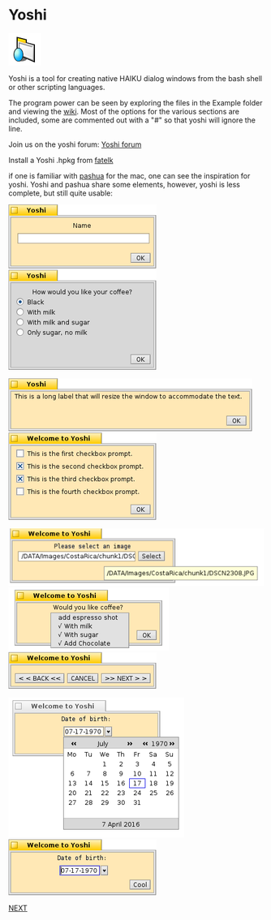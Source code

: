 # Yoshi
![yoshi icon.](https://raw.githubusercontent.com/bbjimmy/Yoshi/master/yoshi.icon.hvif.png)

Yoshi is a tool for creating native HAIKU dialog windows from the bash shell or other scripting languages.

The program power can be seen by exploring the files in the Example folder and viewing the [wiki](https://github.com/bbjimmy/Yoshi/wiki).  Most of the options for the various sections are included, some are commented out with a "#" so that yoshi will ignore the line.

Join us on the yoshi forum: [Yoshi forum](http://yab.orgfree.com/forum/forumdisplay.php?fid=12)

Install a Yoshi .hpkg from [fatelk](http://fatelk.com/repo/packages)

if one is familiar with [pashua](https://github.com/BlueM/Pashua) for the mac, one can see the inspiration for yoshi. Yoshi and pashua share some elements, however, yoshi is less complete, but still quite usable:

![yoshi at work.](https://raw.githubusercontent.com/bbjimmy/Yoshi/master/images/textfield.png) ![yoshi at work.](https://raw.githubusercontent.com/bbjimmy/Yoshi/master/images/radiobutton.png)

![yoshi at work.](https://raw.githubusercontent.com/bbjimmy/Yoshi/master/images/text1.png) ![yoshi at work.](https://raw.githubusercontent.com/bbjimmy/Yoshi/master/images/checkbox2.png)

![filepanel widget expanded](https://raw.githubusercontent.com/bbjimmy/Yoshi/master/images/filepanel.png)  ![multiselect widget](https://raw.githubusercontent.com/bbjimmy/Yoshi/master/images/multiselect1.png) ![A window with three buttons](https://raw.githubusercontent.com/bbjimmy/Yoshi/master/images/buttons.png)

![date widget expanded](https://raw.githubusercontent.com/bbjimmy/Yoshi/master/images/date.png) ![date widget](https://raw.githubusercontent.com/bbjimmy/Yoshi/master/images/date1.png)

[NEXT](https://github.com/bbjimmy/Yoshi/wiki)







